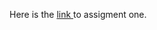 Here is the [link ](https://github.com/gdat510-sjfc-students/ChipG_assignment1/blob/master/gdat510_fgalusha_assigment1.md) to assigment one.
